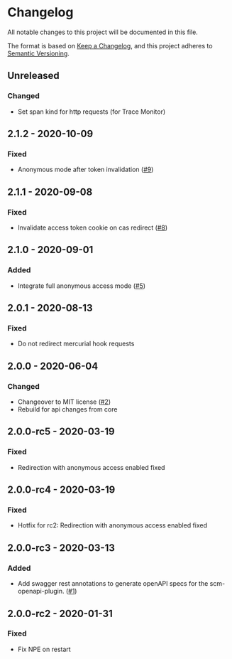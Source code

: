 # Changelog

All notable changes to this project will be documented in this file.

The format is based on [Keep a Changelog](https://keepachangelog.com/en/1.0.0/),
and this project adheres to [Semantic Versioning](https://semver.org/spec/v2.0.0.html).

## Unreleased
### Changed
- Set span kind for http requests (for Trace Monitor)

## 2.1.2 - 2020-10-09
### Fixed
- Anonymous mode after token invalidation ([#9](ihttps://github.com/scm-manager/scm-cas-plugin/pull/9))

## 2.1.1 - 2020-09-08
### Fixed
- Invalidate access token cookie on cas redirect ([#8](https://github.com/scm-manager/scm-cas-plugin/pull/8))

## 2.1.0 - 2020-09-01
### Added
- Integrate full anonymous access mode ([#5](https://github.com/scm-manager/scm-cas-plugin/pull/5))

## 2.0.1 - 2020-08-13
### Fixed
- Do not redirect mercurial hook requests

## 2.0.0 - 2020-06-04
### Changed
- Changeover to MIT license ([#2](https://github.com/scm-manager/scm-cas-plugin/pull/2))
- Rebuild for api changes from core

## 2.0.0-rc5 - 2020-03-19
### Fixed
- Redirection with anonymous access enabled fixed

## 2.0.0-rc4 - 2020-03-19
### Fixed
- Hotfix for rc2: Redirection with anonymous access enabled fixed

## 2.0.0-rc3 - 2020-03-13
### Added
- Add swagger rest annotations to generate openAPI specs for the scm-openapi-plugin. ([#1](https://github.com/scm-manager/scm-cas-plugin/pull/1))

## 2.0.0-rc2 - 2020-01-31
### Fixed
- Fix NPE on restart
